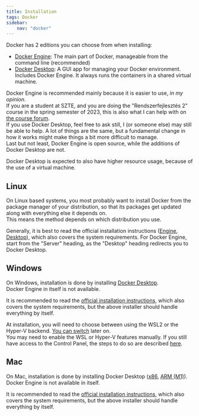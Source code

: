 ```yaml
---
title: Installation
tags: Docker
sidebar:
    nav: "docker"
---
```


Docker has 2 editions you can choose from when installing:
- [Docker Engine](https://docs.docker.com/engine/): The main part of Docker, manageable from the command line (recommended)
- [Docker Desktop](https://docs.docker.com/desktop/): A GUI app for managing your Docker environment. Includes Docker Engine. It always runs the containers in a shared virtual machine.

Docker Engine is recommended mainly because it is easier to use, _in my opinion_.  
If you are a student at SZTE, and you are doing the "Rendszerfejlesztés 2" course in the spring semester of 2023, this is also what I can help with on [the course forum](https://www.coosp.etr.u-szeged.hu/Scene-718272/Forum-2760968).  
If you use Docker Desktop, feel free to ask still, I (or someone else) may still be able to help.
A lot of things are the same, but a fundamental change in how it works might make things a bit more difficult to manage.  
Last but not least, Docker Engine is open source, while the additions of Docker Desktop are not.

Docker Desktop is expected to also have higher resource usage, because of the use of a virtual machine.

## Linux

On Linux based systems, you most probably want to install Docker from the package manager of your distribution, so that its packages get updated along with everything else it depends on.  
This means the method depends on which distribution you use.

Generally, it is best to read the official installation instructions ([Engine](https://docs.docker.com/engine/install/#server), [Desktop](https://docs.docker.com/desktop/install/linux-install/)), which also covers the system requirements.
For Docker Engine, start from the "Server" heading, as the "Desktop" heading redirects you to Docker Desktop.

## Windows

On Windows, installation is done by installing [Docker Desktop](https://desktop.docker.com/win/main/amd64/Docker%20Desktop%20Installer.exe).  
Docker Engine in itself is not available.

It is recommended to read the [official installation instructions](https://docs.docker.com/desktop/install/windows-install/), which also covers the system requirements, but the above installer should handle everything by itself.

At installation, you will need to choose between using the WSL2 or the Hyper-V backend. [You can switch](https://docs.docker.com/desktop/faqs/windowsfaqs/#how-do-i-switch-between-windows-and-linux-containers) later on.  
You may need to enable the WSL or Hyper-V features manually. If you still have access to the Control Panel, the steps to do so are described [here](docker-windows-enabled-features.md).

## Mac

On Mac, installation is done by installing Docker Desktop ([x86]([](https://desktop.docker.com/mac/main/amd64/Docker.dmg)), [ARM (M1)](https://desktop.docker.com/mac/main/arm64/Docker.dmg)).  
Docker Engine is not available in itself.

It is recommended to read the [official installation instructions](https://docs.docker.com/desktop/install/mac-install/), which also covers the system requirements, but the above installer should handle everything by itself.